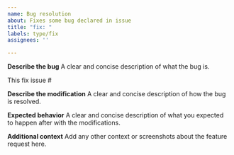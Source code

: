 ```yaml
---
name: Bug resolution
about: Fixes some bug declared in issue
title: "fix: "
labels: type/fix
assignees: ''

---
```


**Describe the bug**
A clear and concise description of what the bug is.

This fix issue #

**Describe the modification**
A clear and concise description of how the bug is resolved.

**Expected behavior**
A clear and concise description of what you expected to happen after with the modifications.

**Additional context**
Add any other context or screenshots about the feature request here.
